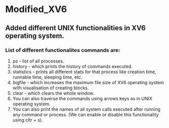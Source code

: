 # Modified_XV6

## Added different UNIX functionalities in XV6 operating system.

### List of different functionalites commands are:

1. ps - list of all processes.
2. history - which prints the history of commands executed.
3. statistics - prints all different stats for that process like creation time, runnable time, sleeping time, etc.
4. bigfile - which increases the maximum file size of XV6 operating system with visualisation of creating blocks.
5. clear - which clears the whole window.
6. You can also traverse the commands using arrows keys as in UNIX operating system.
7. You can also print the names of all system calls executed after running any command or process.
   (We can enable or disable this functionality using cltr + s).

